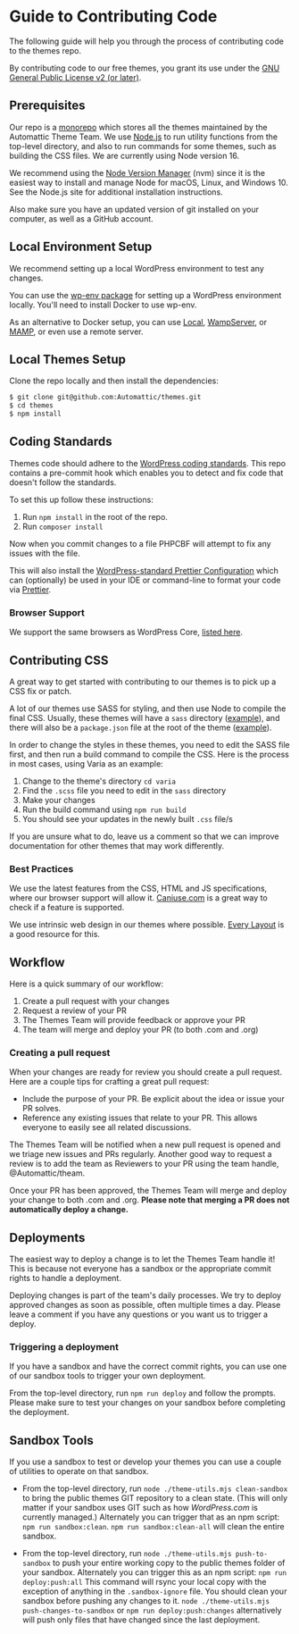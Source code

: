# Guide to Contributing Code

The following guide will help you through the process of contributing code to the themes repo.

By contributing code to our free themes, you grant its use under the [GNU General Public License v2 (or later)](LICENSE).
## Prerequisites

Our repo is a [monorepo](https://en.wikipedia.org/wiki/Monorepo) which stores all the themes maintained by the Automattic Theme Team. We use [Node.js](https://nodejs.org/) to run utility functions from the top-level directory, and also to run commands for some themes, such as building the CSS files. We are currently using Node version 16.

We recommend using the [Node Version Manager](https://github.com/nvm-sh/nvm) (nvm) since it is the easiest way to install and manage Node for macOS, Linux, and Windows 10. See the Node.js site for additional installation instructions.

Also make sure you have an updated version of git installed on your computer, as well as a GitHub account.

## Local Environment Setup

We recommend setting up a local WordPress environment to test any changes.

You can use the [wp-env package](https://github.com/WordPress/gutenberg/blob/trunk/packages/env/README.md) for setting up a WordPress environment locally. You'll need to install Docker to use wp-env.

As an alternative to Docker setup, you can use [Local](https://localwp.com/), [WampServer](http://www.wampserver.com/en/), or [MAMP](https://www.mamp.info/), or even use a remote server.

## Local Themes Setup

Clone the repo locally and then install the dependencies:

```bash
$ git clone git@github.com:Automattic/themes.git
$ cd themes
$ npm install
```

## Coding Standards

Themes code should adhere to the [WordPress coding standards](https://make.wordpress.org/core/handbook/best-practices/coding-standards/). This repo contains a pre-commit hook which enables you to detect and fix code that doesn't follow the standards.

To set this up follow these instructions:
1. Run `npm install` in the root of the repo.
2. Run `composer install`

Now when you commit changes to a file PHPCBF will attempt to fix any issues with the file.

This will also install the [WordPress-standard Prettier Configuration](https://developer.wordpress.org/block-editor/reference-guides/packages/packages-prettier-config/) which can (optionally) be used in your IDE or command-line to format your code via [Prettier](https://prettier.io/docs/en/editors.html).

### Browser Support

We support the same browsers as WordPress Core, [listed here](https://make.wordpress.org/core/handbook/best-practices/browser-support/).

## Contributing CSS

A great way to get started with contributing to our themes is to pick up a CSS fix or patch.

A lot of our themes use SASS for styling, and then use Node to compile the final CSS. Usually, these themes will have a `sass` directory ([example](https://github.com/Automattic/themes/tree/trunk/varia/sass)), and there will also be a `package.json` file at the root of the theme ([example](https://github.com/Automattic/themes/blob/trunk/varia/package.json)).

In order to change the styles in these themes, you need to edit the SASS file first, and then run a build command to compile the CSS. Here is the process in most cases, using Varia as an example:

1. Change to the theme's directory `cd varia`
2. Find the `.scss` file you need to edit in the `sass` directory
3. Make your changes
4. Run the build command using `npm run build`
5. You should see your updates in the newly built `.css` file/s

If you are unsure what to do, leave us a comment so that we can improve documentation for other themes that may work differently.

### Best Practices

We use the latest features from the CSS, HTML and JS specifications, where our browser support will allow it. [Caniuse.com](https://caniuse.com/) is a great way to check if a feature is supported.

We use intrinsic web design in our themes where possible. [Every Layout](https://every-layout.dev/rudiments/boxes/) is a good resource for this.

## Workflow

Here is a quick summary of our workflow:

1. Create a pull request with your changes
2. Request a review of your PR
3. The Themes Team will provide feedback or approve your PR
4. The team will merge and deploy your PR (to both .com and .org)

### Creating a pull request

When your changes are ready for review you should create a pull request. Here are a couple tips for crafting a great pull request:

* Include the purpose of your PR. Be explicit about the idea or issue your PR solves.
* Reference any existing issues that relate to your PR. This allows everyone to easily see all related discussions.

The Themes Team will be notified when a new pull request is opened and we triage new issues and PRs regularly. Another good way to request a review is to add the team as Reviewers to your PR using the team handle, @Automattic/theam.

Once your PR has been approved, the Themes Team will merge and deploy your change to both .com and .org. **Please note that merging a PR does not automatically deploy a change.**

## Deployments

The easiest way to deploy a change is to let the Themes Team handle it! This is because not everyone has a sandbox or the appropriate commit rights to handle a deployment. 

Deploying changes is part of the team's daily processes. We try to deploy approved changes as soon as possible, often multiple times a day. Please leave a comment if you have any questions or you want us to trigger a deploy.

### Triggering a deployment

If you have a sandbox and have the correct commit rights, you can use one of our sandbox tools to trigger your own deployment.

From the top-level directory, run `npm run deploy` and follow the prompts. Please make sure to test your changes on your sandbox before completing the deployment.

## Sandbox Tools

If you use a sandbox to test or develop your themes you can use a couple of utilities to operate on that sandbox.

- From the top-level directory, run `node ./theme-utils.mjs clean-sandbox` to bring the public themes GIT repository to a clean state.  (This will only matter if your sandbox uses GIT such as how _WordPress.com_ is currently managed.)  Alternately you can trigger that as an npm script: `npm run sandbox:clean`. `npm run sandbox:clean-all` will clean the entire sandbox.

- From the top-level directory, run `node ./theme-utils.mjs push-to-sandbox` to push your entire working copy to the public themes folder of your sandbox.  Alternately you can trigger this as an npm script: `npm run deploy:push:all` This command will rsync your local copy with the exception of anything in the `.sandbox-ignore` file. You should clean your sandbox before pushing any changes to it. `node ./theme-utils.mjs push-changes-to-sandbox` or `npm run deploy:push:changes` alternatively will push only files that have changed since the last deployment.
